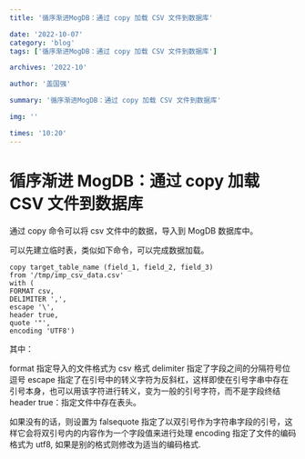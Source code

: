 ```yaml
---
title: '循序渐进MogDB：通过 copy 加载 CSV 文件到数据库'

date: '2022-10-07'
category: 'blog'
tags: ['循序渐进MogDB：通过 copy 加载 CSV 文件到数据库']

archives: '2022-10'

author: '盖国强'

summary: '循序渐进MogDB：通过 copy 加载 CSV 文件到数据库'

img: ''

times: '10:20'
---
```


# 循序渐进 MogDB：通过 copy 加载 CSV 文件到数据库

通过 copy 命令可以将 csv 文件中的数据，导入到 MogDB 数据库中。

可以先建立临时表，类似如下命令，可以完成数据加载。

```
copy target_table_name (field_1, field_2, field_3)
from '/tmp/imp_csv_data.csv'
with (
FORMAT csv,
DELIMITER ',',
escape '\',
header true,
quote '"',
encoding 'UTF8')
```

其中：

format 指定导入的文件格式为 csv 格式 delimiter 指定了字段之间的分隔符号位逗号 escape 指定了在引号中的转义字符为反斜杠，这样即使在引号字串中存在引号本身，也可以用该字符进行转义，变为一般的引号字符，而不是字段终结 header true：指定文件中存在表头。

如果没有的话，则设置为 falsequote 指定了以双引号作为字符串字段的引号，这样它会将双引号内的内容作为一个字段值来进行处理 encoding 指定了文件的编码格式为 utf8, 如果是别的格式则修改为适当的编码格式.

